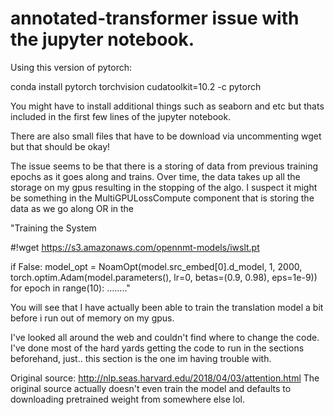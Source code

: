 # annotated-transformer issue with the jupyter notebook. 

Using this version of pytorch: 

conda install pytorch torchvision cudatoolkit=10.2 -c pytorch 

You might have to install additional things such as seaborn and etc but thats included in the first few lines of the jupyter notebook. 

There are also small files that have to be download via uncommenting wget but that should be okay!
 
The issue seems to be that there is a storing of data from previous training epochs as it goes along and trains. Over time, the data takes up all the storage on my gpus resulting in the stopping of the algo. I suspect it might be something in the MultiGPULossCompute component that is storing the data as we go along OR in the  


"Training the System

#!wget https://s3.amazonaws.com/opennmt-models/iwslt.pt

if False:
    model_opt = NoamOpt(model.src_embed[0].d_model, 1, 2000,
            torch.optim.Adam(model.parameters(), lr=0, betas=(0.9, 0.98), eps=1e-9))
    for epoch in range(10): 
........" 


You will see that I have actually been able to train the translation model a bit before i run out of memory on my gpus. 


I've looked all around the web and couldn't find where to change the code. I've done most of the hard yards getting the code to run in the sections beforehand, just.. this section is the one im having trouble with. 


Original source: 
http://nlp.seas.harvard.edu/2018/04/03/attention.html 
The original source actually doesn't even train the model and defaults to downloading pretrained weight from somewhere else lol. 
